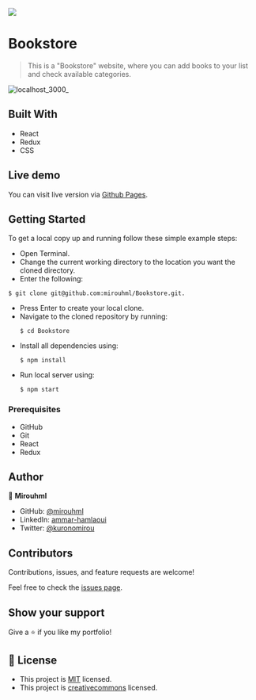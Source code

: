 ![](https://img.shields.io/badge/Microverse-blueviolet)

# Bookstore

>This is a "Bookstore" website, where you can add books to your list and check available categories.

![localhost_3000_](https://user-images.githubusercontent.com/20567503/159832530-535ac5ca-3b1e-4e8a-be68-0776c5219d8a.png)


## Built With

- React
- Redux
- CSS

## Live demo

You can visit live version via [Github Pages](https://mirouhml.github.io/Bookstore/).

## Getting Started

To get a local copy up and running follow these simple example steps:
- Open Terminal.
- Change the current working directory to the location you want the cloned directory.
- Enter the following:
```
$ git clone git@github.com:mirouhml/Bookstore.git.
```
- Press Enter to create your local clone.
- Navigate to the cloned repository by running:
    ```
    $ cd Bookstore
    ```
- Install all dependencies using:
    ``` 
    $ npm install
    ```
- Run local server using:
    ``` 
    $ npm start
    ```

### Prerequisites
- GitHub
- Git
- React
- Redux


## Author

👤 **Mirouhml**

- GitHub: [@mirouhml](https://github.com/mirouhml)
- LinkedIn: [ammar-hamlaoui](https://www.linkedin.com/in/ammar-hamlaoui-514909189/)
- Twitter: [@kuronomirou](https://twitter.com/kuronomirou)

## Contributors

Contributions, issues, and feature requests are welcome!

Feel free to check the [issues page](https://github.com/mirouhml/bookstore/issues).

## Show your support

Give a ⭐️ if you like my portfolio!

## 📝 License

- This project is [MIT](./LICENSE) licensed.
- This project is [creativecommons](https://creativecommons.org/licenses/by-nc/4.0/) licensed.

